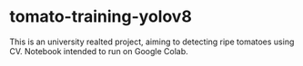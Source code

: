 # tomato-training-yolov8
This is an university realted project, aiming to detecting ripe tomatoes using CV. Notebook intended to run on Google Colab.
